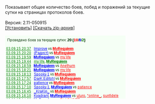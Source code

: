 Показывает общее количество боев, побед и поражений за текущие сутки на страницax протоколов боев.
<br>
<br>
Версия: 2.11-050915
<br>
[[Установить]](https://raw.githubusercontent.com/MyRequiem/comfortablePlayingInGW/master/separatedScripts/CountBattles/countBattles.user.js) [[Скачать zip-архив]](https://raw.githubusercontent.com/MyRequiem/comfortablePlayingInGW/master/separatedScripts/CountBattles/countBattles.user.js.zip)
<br>
<br>
![CountBattles](https://raw.githubusercontent.com/MyRequiem/comfortablePlayingInGW/master/imgs/CountBattles/screen.png)
<br>
